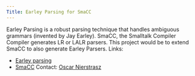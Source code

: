 ```yaml
---
Title: Earley Parsing for SmaCC
---
```


Earley Parsing is a robust parsing technique that handles ambiguous grammars (invented by Jay Earley). SmaCC, the Smalltalk Compiler Compiler generates LR or LALR parsers. This project would be to extend SmaCC to also generate Earley Parsers.
Links:

-  [Earley parsing](%assets_url%/scgbib/?query=Earley&filter=Year)
-  [SmaCC](http://www.refactory.com/Software/SmaCC/)
Contact: [Oscar Nierstrasz](%base_url%/staff/oscar)
